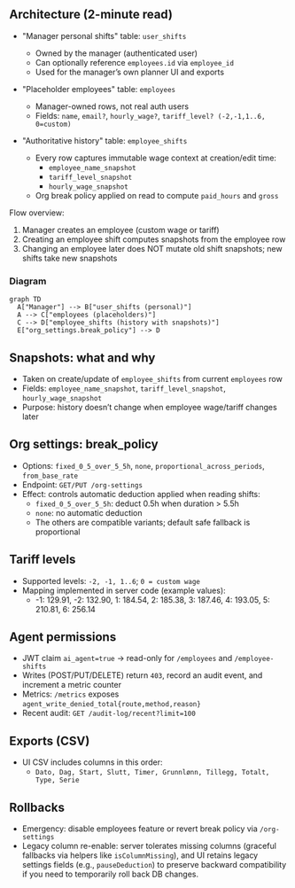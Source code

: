 ## Architecture (2-minute read)

- "Manager personal shifts" table: `user_shifts`
  - Owned by the manager (authenticated user)
  - Can optionally reference `employees.id` via `employee_id`
  - Used for the manager’s own planner UI and exports

- "Placeholder employees" table: `employees`
  - Manager-owned rows, not real auth users
  - Fields: `name`, `email?`, `hourly_wage?`, `tariff_level? (-2,-1,1..6, 0=custom)`

- "Authoritative history" table: `employee_shifts`
  - Every row captures immutable wage context at creation/edit time:
    - `employee_name_snapshot`
    - `tariff_level_snapshot`
    - `hourly_wage_snapshot`
  - Org break policy applied on read to compute `paid_hours` and `gross`

Flow overview:
1) Manager creates an employee (custom wage or tariff)
2) Creating an employee shift computes snapshots from the employee row
3) Changing an employee later does NOT mutate old shift snapshots; new shifts take new snapshots

### Diagram

```mermaid
graph TD
  A["Manager"] --> B["user_shifts (personal)"]
  A --> C["employees (placeholders)"]
  C --> D["employee_shifts (history with snapshots)"]
  E["org_settings.break_policy"] --> D
```

## Snapshots: what and why

- Taken on create/update of `employee_shifts` from current `employees` row
- Fields: `employee_name_snapshot`, `tariff_level_snapshot`, `hourly_wage_snapshot`
- Purpose: history doesn’t change when employee wage/tariff changes later

## Org settings: break_policy

- Options: `fixed_0_5_over_5_5h`, `none`, `proportional_across_periods`, `from_base_rate`
- Endpoint: `GET/PUT /org-settings`
- Effect: controls automatic deduction applied when reading shifts:
  - `fixed_0_5_over_5_5h`: deduct 0.5h when duration > 5.5h
  - `none`: no automatic deduction
  - The others are compatible variants; default safe fallback is proportional

## Tariff levels

- Supported levels: `-2, -1, 1..6`; `0 = custom wage`
- Mapping implemented in server code (example values):
  - -1: 129.91, -2: 132.90, 1: 184.54, 2: 185.38, 3: 187.46, 4: 193.05, 5: 210.81, 6: 256.14

## Agent permissions

- JWT claim `ai_agent=true` → read-only for `/employees` and `/employee-shifts`
- Writes (POST/PUT/DELETE) return `403`, record an audit event, and increment a metric counter
- Metrics: `/metrics` exposes `agent_write_denied_total{route,method,reason}`
- Recent audit: `GET /audit-log/recent?limit=100`

## Exports (CSV)

- UI CSV includes columns in this order:
  - `Dato, Dag, Start, Slutt, Timer, Grunnlønn, Tillegg, Totalt, Type, Serie`

## Rollbacks

- Emergency: disable employees feature or revert break policy via `/org-settings`
- Legacy column re-enable: server tolerates missing columns (graceful fallbacks via helpers
  like `isColumnMissing`), and UI retains legacy settings fields (e.g., `pauseDeduction`) to
  preserve backward compatibility if you need to temporarily roll back DB changes.


